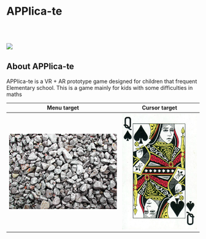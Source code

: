 # APPlica-te

<br><br>

<img src="images/intro.gif">


## About APPlica-te

APPlica-te is a VR + AR prototype game designed for children that frequent Elementary school. This is a game mainly for kids with some difficulties in maths 


Menu target             |  Cursor target
:-------------------------:|:-------------------------:
![](images/stones.jpg)  |  ![](images/queen.jpg)


